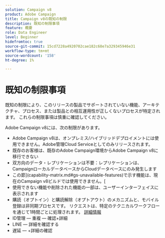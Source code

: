 ```yaml
---
solution: Campaign v8
product: Adobe Campaign
title: Campaign v8の既知の制限
description: 既知の制限事項
feature: 概要
role: Data Engineer
level: Beginner
hidefromtoc: true
source-git-commit: 15cd7228a4920702cae182c68e7a329345946e31
workflow-type: tm+mt
source-wordcount: '158'
ht-degree: 1%

---
```


# 既知の制限事項

既知の制限により、このリリースの製品でサポートされていない機能、アーキテクチャ、プロセス、または製品との相互運用性が正しくないプロセスが特定されます。 これらの制限事項は慎重に確認してください。

Adobe Campaign v8には、次の制限があります。

* Adobe Campaign v8は、オンプレミス/ハイブリッドデプロイメントには使用できません。Adobe管理Cloud Serviceとしてのみリリースされます。
* 既存のお客様は、既存のAdobe Campaign環境からAdobe Campaign v8に移行できない
* 双方向のデータ・レプリケーションは不要：レプリケーションは、CampaignローカルデータベースからCloudデータベースにのみ発生します
* この節](capability-matrix.md#gs-unavailable-features)で示す機能は、現在のCampaign v8ビルドでは使用できません。[
* 使用できない機能や削除された機能の一部は、ユーザーインターフェイスに表示されます
* 購読（オプトイン）と購読解除（オプトアウト）のメカニズムと、モバイル登録は非同期プロセスです。 リクエストは、特定のテクニカルワークフローを通じて1時間ごとに処理されます。 [詳細情報](../config/replication.md#tech-wf)
* ID管理 — 重複 — 確認+詳細
* LINE — 詳細を確認する
* 遅延 — +詳細の確認
